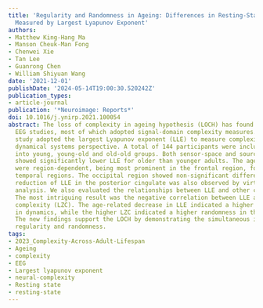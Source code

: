 ```yaml
---
title: 'Regularity and Randomness in Ageing: Differences in Resting-State EEG Complexity
  Measured by Largest Lyapunov Exponent'
authors:
- Matthew King-Hang Ma
- Manson Cheuk-Man Fong
- Chenwei Xie
- Tan Lee
- Guanrong Chen
- William Shiyuan Wang
date: '2021-12-01'
publishDate: '2024-05-14T19:00:30.520242Z'
publication_types:
- article-journal
publication: '*Neuroimage: Reports*'
doi: 10.1016/j.ynirp.2021.100054
abstract: The loss of complexity in ageing hypothesis (LOCH) has found support from
  EEG studies, most of which adopted signal-domain complexity measures. The present
  study adopted the largest Lyapunov exponent (LLE) to measure complexity from a nonlinear
  dynamical systems perspective. A total of 144 participants were included and divided
  into young, young-old and old-old groups. Both sensor-space and source-space results
  showed significantly lower LLE for older than younger adults. The age-related differences
  were region-dependent, being most prominent in the frontal region, followed by bilateral
  temporal regions. The occipital region showed non-significant differences. Significant
  reduction of LLE in the posterior cingulate was also observed by virtue of the source-space
  analysis. We also evaluated the relationships between LLE and other complexity measures.
  The most intriguing result was the negative correlation between LLE and Lempel-Ziv
  complexity (LZC). The age-related decrease in LLE indicated a higher regularity
  in dynamics, while the higher LZC indicated a higher randomness in the signal domain.
  The new findings support the LOCH by demonstrating the simultaneous increase in
  regularity and randomness.
tags:
- 2023_Complexity-Across-Adult-Lifespan
- Ageing
- complexity
- EEG
- Largest lyapunov exponent
- neural-complexity
- Resting state
- resting-state
---
```

